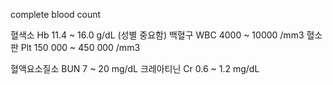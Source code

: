 complete blood count

혈색소 Hb  11.4 ~ 16.0 g/dL (성별 중요함)
백혈구 WBC 4000 ~ 10000 /mm3
혈소판 Plt 150 000 ~ 450 000 /mm3

혈액요소질소 BUN 7 ~ 20 mg/dL
크레아티닌 Cr 0.6 ~ 1.2 mg/dL


